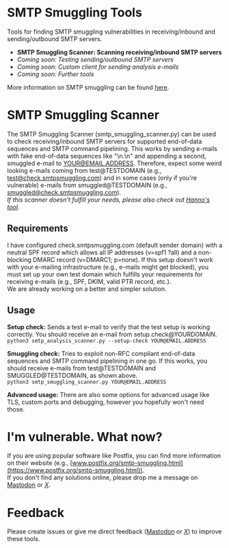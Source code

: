 # SMTP Smuggling Tools  
Tools for finding SMTP smuggling vulnerabilities in receiving/inbound and sending/outbound SMTP servers.
- **SMTP Smuggling Scanner: Scanning receiving/inbound SMTP servers**
- *Coming soon: Testing sending/outbound SMTP servers*
- *Coming soon: Custom client for sending analysis e-mails*
- *Coming soon: Further tools*

More information on SMTP smuggling can be found [here](https://sec-consult.com/blog/detail/smtp-smuggling-spoofing-e-mails-worldwide/).

# SMTP Smuggling Scanner  
The SMTP Smuggling Scanner (smtp_smuggling_scanner.py) can be used to check receiving/inbound SMTP servers for supported end-of-data sequences and SMTP command pipelining. This works by sending e-mails with fake end-of-data sequences like "\n.\n" and appending a second, smuggled e-mail to YOUR@EMAIL.ADDRESS. Therefore, expect some weird looking e-mails coming from test@TESTDOMAIN (e.g., test@check.smtpsmuggling.com) and in some cases (only if you're vulnerable) e-mails from smuggled@TESTDOMAIN (e.g., smuggled@check.smtpsmuggling.com).  
*If this scanner doesn't fulfill your needs, please also check out [Hanno's tool](https://github.com/hannob/smtpsmug).*

## Requirements
I have configured check.smtpsmuggling.com (default sender domain) with a neutral SPF record which allows all IP addresses (v=spf1 ?all) and a non-blocking DMARC record (v=DMARC1; p=none). If this setup doesn't work with your e-mailing infrastructure (e.g., e-mails might get blocked), you must set up your own test domain which fulfills your requirements for receiving e-mails (e.g., SPF, DKIM, valid PTR record, etc.).  
We are already working on a better and simpler solution.  

## Usage  
**Setup check:** Sends a test e-mail to verify that the test setup is working correctly. You should receive an e-mail from setup.check@YOURDOMAIN.  
```python3 smtp_analysis_scanner.py --setup-check YOUR@EMAIL.ADDRESS```  
  
**Smuggling check:** Tries to exploit non-RFC compliant end-of-data sequences and SMTP command pipelining in one go. If this works, you should receive e-mails from test@TESTDOMAIN and SMUGGLED@TESTDOMAIN, as shown above.  
```python3 smtp_smuggling_scanner.py YOUR@EMAIL.ADDRESS```  

**Advanced usage:** There are also some options for advanced usage like TLS, custom ports and debugging, however you hopefully won't need those.

# I'm vulnerable. What now?  
If you are using popular software like Postfix, you can find more information on their website (e.g., [www.postfix.org/smtp-smuggling.html](https://www.postfix.org/smtp-smuggling.html)).  
If you don't find any solutions online, please drop me a message on [Mastodon](https://infosec.exchange/@login) or [*X*](https://twitter.com/timolongin).  

# Feedback  
Please create issues or give me direct feedback ([Mastodon](https://infosec.exchange/@login) or [*X*](https://twitter.com/timolongin)) to improve these tools.